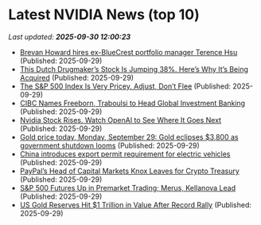 # Latest NVIDIA News (top 10)
_Last updated: **2025-09-30 12:00:23**_

- [Brevan Howard hires ex-BlueCrest portfolio manager Terence Hsu](https://biztoc.com/x/af8f27a5981f866b) (Published: 2025-09-29)
- [This Dutch Drugmaker’s Stock Is Jumping 38%. Here’s Why It’s Being Acquired](https://biztoc.com/x/c179a06891a0f908) (Published: 2025-09-29)
- [The S&P 500 Index Is Very Pricey. Adjust, Don’t Flee](https://biztoc.com/x/690be0ce4f502413) (Published: 2025-09-29)
- [CIBC Names Freeborn, Traboulsi to Head Global Investment Banking](https://biztoc.com/x/0ea90bb4bb810f5d) (Published: 2025-09-29)
- [Nvidia Stock Rises. Watch OpenAI to See Where It Goes Next](https://biztoc.com/x/adf809f298663980) (Published: 2025-09-29)
- [Gold price today, Monday, September 29: Gold eclipses $3,800 as government shutdown looms](https://biztoc.com/x/9a8d2119ac637221) (Published: 2025-09-29)
- [China introduces export permit requirement for electric vehicles](https://biztoc.com/x/348b369cc3beaa89) (Published: 2025-09-29)
- [PayPal’s Head of Capital Markets Knox Leaves for Crypto Treasury](https://biztoc.com/x/388415151dd6c37f) (Published: 2025-09-29)
- [S&P 500 Futures Up in Premarket Trading; Merus, Kellanova Lead](https://biztoc.com/x/ad80019d370cbd13) (Published: 2025-09-29)
- [US Gold Reserves Hit $1 Trillion in Value After Record Rally](https://biztoc.com/x/7d16303c189f669e) (Published: 2025-09-29)

